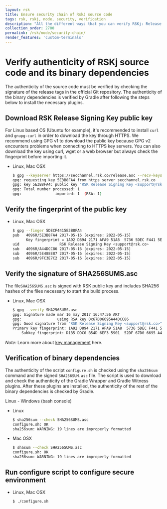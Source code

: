 ```yaml
---
layout: rsk
title: Ensure security chain of RskJ source code
tags: rsk, rskj, node, security, verification
description: "All the different ways that you can verify RSKj: Release signing key, fingerprint of the public key, SHA256SUMS.asc, binary dependencies, secure environment script"
collection_order: 2700
permalink: /rsk/node/security-chain/
render_features: 'custom-terminals'
---
```


# Verify authenticity of RSKj source code and its binary dependencies

The authenticity of the source code must be verified by checking the signature of the release tags in the official Git repository. The authenticity of the binary dependencies is verified by Gradle after following the steps below to install the necessary plugins.

## Download RSK Release Signing Key public key

For Linux based OS (Ubuntu for example), it's recommended to install `curl` and `gnupg-curl` in order to download the key through HTTPS.
We recommend using GPG v1 to download the public key because GPG v2 encounters problems when connecting to HTTPS key servers. You can also download the key using curl, wget or a web browser but always check the fingerprint before importing it.

[](#top "multiple-terminals")
- Linux, Mac OSX
  ```bash
  $ gpg --keyserver https://secchannel.rsk.co/release.asc --recv-keys 5DECF4415E3B8FA4
  gpg: requesting key 5E3B8FA4 from https server secchannel.rsk.co
  gpg: key 5E3B8FA4: public key "RSK Release Signing Key <support@rsk.co>"      imported
  gpg: Total number processed: 1
  gpg:               imported: 1  (RSA: 1)
  ```

## Verify the fingerprint of the public key

[](#top "multiple-terminals")
- Linux, Mac OSX
  ``` bash
  $ gpg --finger 5DECF4415E3B8FA4
  pub   4096R/5E3B8FA4 2017-05-16 [expires: 2022-05-15]
        Key fingerprint = 1A92 D894 2171 AFA9 51A8  5736 5DEC F441 5E3B 8FA4
  uid                  RSK Release Signing Key <support@rsk.co>
  sub   4096R/A44DCC86 2017-05-16 [expires: 2022-05-15]
  sub   4096R/5E488E87 2017-05-16 [expires: 2022-05-15]
  sub   4096R/9FC3E7C2 2017-05-16 [expires: 2022-05-15]
  ```

## Verify the signature of SHA256SUMS.asc

The file`SHA256SUMS.asc` is signed with RSK public key and includes SHA256 hashes of the files necessary to start the build process.

[](#top "multiple-terminals")
- Linux, Mac OSX
  ```bash
  $ gpg --verify SHA256SUMS.asc
  gpg: Signature made mar 16 may 2017 16:47:56 ART
  gpg:                using RSA key 0x67D06695A44DCC86
  gpg: Good signature from "RSK Release Signing Key <support@rsk.co>" [ultimate]
  Primary key fingerprint: 1A92 D894 2171 AFA9 51A8  5736 5DEC F441 5E3B 8FA4
      Subkey fingerprint: D135 DDC0 B54D 6EF3 5901  52DF 67D0 6695 A44D CC86
  ```

*Note:* Learn more about [key management](https://www.gnupg.org/gph/en/manual/x334.html) here.

## Verification of binary dependencies

The authenticity of the script `configure.sh` is checked using the `sha256sum` command and the signed `SHA256SUM.asc` file. The script is used to download and check the authenticity of the Gradle Wrapper and Gradle Witness plugins. After these plugins are installed, the authenticity of the rest of the binary dependencies is checked by Gradle.

Linux - Windows (bash console)

[](#top "multiple-terminals")
- Linux
  ```bash
  $ sha256sum --check SHA256SUMS.asc
  configure.sh: OK
  sha256sum: WARNING: 19 lines are improperly formatted
  ```
- Mac OSX
  ```bash
  $ shasum --check SHA256SUMS.asc
  configure.sh: OK
  sha256sum: WARNING: 19 lines are improperly formatted
  ```

## Run configure script to configure secure environment

[](#top "multiple-terminals")
- Linux, Mac OSX
  ```bash
  $ ./configure.sh
  ```
